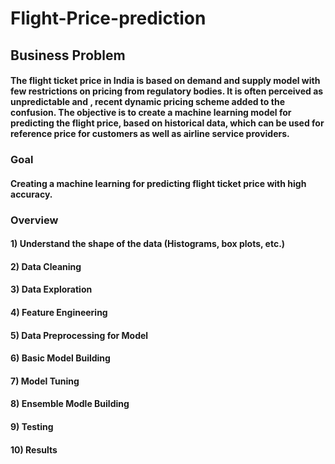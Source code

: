 # Flight-Price-prediction

## Business Problem
####  The flight ticket price in India is based on demand and supply model with few restrictions on pricing from regulatory bodies. It is often perceived as unpredictable and , recent dynamic pricing scheme added to the confusion. The objective is to create a machine learning model for predicting the flight price, based on historical data, which can be used for reference price for customers as well as airline service providers.
### Goal
#### Creating a machine learning for predicting flight ticket price with high accuracy.
### Overview
#### 1) Understand the shape of the data (Histograms, box plots, etc.)

#### 2) Data Cleaning

#### 3) Data Exploration

#### 4) Feature Engineering

#### 5) Data Preprocessing for Model

#### 6) Basic Model Building

#### 7) Model Tuning

#### 8) Ensemble Modle Building

#### 9) Testing

#### 10) Results
